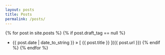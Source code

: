 ```yaml
---
layout: posts
title: Posts
permalink: /posts/
---
```


{% for post in site.posts %}
 {% if post.draft_tag == null %}
  * {{ post.date | date_to_string }} &raquo; [ {{ post.title }} ]({{ post.url }})
 {% endif %}
{% endfor %}
